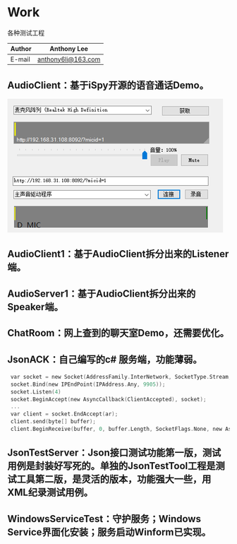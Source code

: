 # Work
各种测试工程

|Author|Anthony Lee|
|---|---
|E-mail|anthony6li@163.com

## AudioClient：基于iSpy开源的语音通话Demo。
![界面图](https://github.com/anthony6li/ARImages/blob/master/ReadMe%E7%94%A8%E5%9B%BE/AudioClient.gif "AudioClient界面")

## AudioClient1：基于AudioClient拆分出来的Listener端。

## AudioServer1：基于AudioClient拆分出来的Speaker端。

## ChatRoom：网上查到的聊天室Demo，还需要优化。

## JsonACK：自己编写的c# 服务端，功能薄弱。
``` c
 var socket = new Socket(AddressFamily.InterNetwork, SocketType.Stream, ProtocolType.Tcp);
 socket.Bind(new IPEndPoint(IPAddress.Any, 9905));
 socket.Listen(4)
 socket.BeginAccept(new AsyncCallback(ClientAccepted), socket);
 ...
 var client = socket.EndAccept(ar);
 client.send(byte[] buffer);
 client.BeginReceive(buffer, 0, buffer.Length, SocketFlags.None, new AsyncCallback(ReceiveMessage), client);
```

## JsonTestServer：Json接口测试功能第一版，测试用例是封装好写死的。单独的JsonTestTool工程是测试工具第二版，是灵活的版本，功能强大一些，用XML纪录测试用例。

## WindowsServiceTest：守护服务；Windows Service界面化安装；服务启动Winform已实现。
